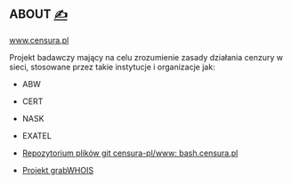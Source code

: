 
## ABOUT [<span style='font-size:20px;'>&#x270D;</span>](https://github.com/censura-pl/www/edit/main/DOCS/ABOUT.md)

www.censura.pl

Projekt badawczy mający na celu zrozumienie zasady działania cenzury w sieci, stosowane przez takie instytucje i organizacje jak:
+ ABW
+ CERT
+ NASK
+ EXATEL

+ [Repozytorium plików git censura-pl/www: bash.censura.pl](https://github.com/censura-pl/www)
+ [Projekt grabWHOIS](https://github.com/grabWHOIS)


